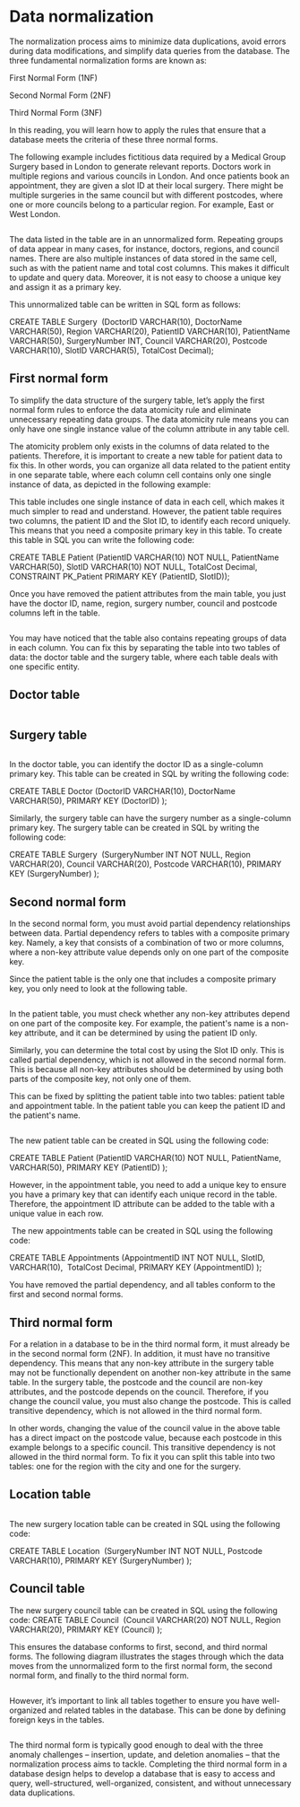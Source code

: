 <h1>Data normalization</h1>
The normalization process aims to minimize data duplications, avoid errors during data modifications, and simplify data queries from the database. The three fundamental normalization forms are known as:

First Normal Form (1NF)   

Second Normal Form (2NF)   

Third Normal Form (3NF)

In this reading, you will learn how to apply the rules that ensure that a database meets the criteria of these three normal forms.

The following example includes fictitious data required by a Medical Group Surgery based in London to generate relevant reports. Doctors work in multiple regions and various councils in London. And once patients book an appointment, they are given a slot ID at their local surgery. There might be multiple surgeries in the same council but with different postcodes, where one or more councils belong to a particular region. For example, East or West London.

<img scr='DN1.png'>

The data listed in the table are in an unnormalized form. Repeating groups of data appear in many cases, for instance, doctors, regions, and council names. There are also multiple instances of data stored in the same cell, such as with the patient name and total cost columns. This makes it difficult to update and query data.  Moreover, it is not easy to choose a unique key and assign it as a primary key.

This unnormalized table can be written in SQL form as follows:

CREATE TABLE Surgery 
    (DoctorID VARCHAR(10), 
    DoctorName VARCHAR(50), 
    Region VARCHAR(20), 
    PatientID VARCHAR(10), 
    PatientName VARCHAR(50), 
    SurgeryNumber INT, Council VARCHAR(20), 
    Postcode VARCHAR(10), 
    SlotID VARCHAR(5), 
    TotalCost Decimal);

<h2>First normal form  </h2>
To simplify the data structure of the surgery table, let’s apply the first normal form rules to enforce the data atomicity rule and eliminate unnecessary repeating data groups. The data atomicity rule means you can only have one single instance value of the column attribute in any table cell.

The atomicity problem only exists in the columns of data related to the patients. Therefore, it is important to create a new table for patient data to fix this. In other words, you can organize all data related to the patient entity in one separate table, where each column cell contains only one single instance of data, as depicted in the following example:
<img scr='DN2.png'>

This table includes one single instance of data in each cell, which makes it much simpler to read and understand. However, the patient table requires two columns, the patient ID and the Slot ID, to identify each record uniquely. This means that you need a composite primary key in this table. To create this table in SQL you can write the following code:

CREATE TABLE Patient
 (PatientID VARCHAR(10) NOT NULL, 
  PatientName VARCHAR(50), 
  SlotID VARCHAR(10) NOT NULL, 
  TotalCost Decimal,  
  CONSTRAINT PK_Patient 
  PRIMARY KEY (PatientID, SlotID));  

Once you have removed the patient attributes from the main table, you just have the doctor ID, name, region, surgery number, council and postcode columns left in the table.

<img scr='DN3.png'>

You may have noticed that the table also contains repeating groups of data in each column. You can fix this by separating the table into two tables of data: the doctor table and the surgery table, where each table deals with one specific entity.   

<h2>Doctor table</h2>

<img scr='DN4.png'>

<h2>Surgery table </h2>

<img scr='DN5.png'>

In the doctor table, you can identify the doctor ID as a single-column primary key. This table can be created in SQL by writing the following code:  

CREATE TABLE Doctor 
  (DoctorID VARCHAR(10), 
  DoctorName VARCHAR(50), PRIMARY KEY (DoctorID)
  );  

Similarly, the surgery table can have the surgery number as a single-column primary key. The surgery table can be created in SQL by writing the following code:

CREATE TABLE Surgery 
 (SurgeryNumber INT NOT NULL, 
 Region VARCHAR(20), Council VARCHAR(20), 
 Postcode VARCHAR(10), PRIMARY KEY (SurgeryNumber)
 );

<h2>Second normal form </h2> 
In the second normal form, you must avoid partial dependency relationships between data. Partial dependency refers to tables with a composite primary key. Namely, a key that consists of a combination of two or more columns, where a non-key attribute value depends only on one part of the composite key. 

Since the patient table is the only one that includes a composite primary key, you only need to look at the following table. 

<img scr='DN6.png'>

In the patient table, you must check whether any non-key attributes depend on one part of the composite key. For example, the patient's name is a non-key attribute, and it can be determined by using the patient ID only. 

Similarly, you can determine the total cost by using the Slot ID only. This is called partial dependency, which is not allowed in the second normal form. This is because all non-key attributes should be determined by using both parts of the composite key, not only one of them.

This can be fixed by splitting the patient table into two tables: patient table and appointment table. In the patient table you can keep the patient ID and the patient's name.

<img scr='DN7.png'>

The new patient table can be created in SQL using the following code:

CREATE TABLE Patient 
 (PatientID VARCHAR(10) NOT NULL, 
 PatientName, VARCHAR(50), PRIMARY KEY (PatientID)
 );

However, in the appointment table, you need to add a unique key to ensure you have a primary key that can identify each unique record in the table. Therefore, the appointment ID attribute can be added to the table with a unique value in each row.

<img scr='DN8.png'>
The new appointments table can be created in SQL using the following code:

CREATE TABLE Appointments 
 (AppointmentID INT NOT NULL, 
  SlotID, VARCHAR(10),  
  TotalCost Decimal, PRIMARY KEY (AppointmentID)
 );

 You have removed the partial dependency, and all tables conform to the first and second normal forms.

<h2>Third normal form</h2>  
For a relation in a database to be in the third normal form, it must already be in the second normal form (2NF). In addition, it must have no transitive dependency. This means that any non-key attribute in the surgery table may not be functionally dependent on another non-key attribute in the same table. In the surgery table, the postcode and the council are non-key attributes, and the postcode depends on the council. Therefore, if you change the council value, you must also change the postcode. This is called transitive dependency, which is not allowed in the third normal form.

<img scr='DN9.png'>

In other words, changing the value of the council value in the above table has a direct impact on the postcode value, because each postcode in this example belongs to a specific council. This transitive dependency is not allowed in the third normal form. To fix it you can split this table into two tables: one for the region with the city and one for the surgery.

<h2>Location table</h2>

<img scr='DN10.png'>

 The new surgery location table can be created in SQL using the following code:

 CREATE TABLE Location 
 (SurgeryNumber INT NOT NULL, 
  Postcode VARCHAR(10), PRIMARY KEY (SurgeryNumber)
 );

<h2>Council table</h2>
The new surgery council table can be created in SQL using the following code:
CREATE TABLE Council 
 (Council VARCHAR(20) NOT NULL, 
  Region VARCHAR(20), PRIMARY KEY (Council)
 );  

This ensures the database conforms to first, second, and third normal forms. The following diagram illustrates the stages through which the data moves from the unnormalized form to the first normal form, the second normal form, and finally to the third normal form.

<img scr='DN11.png'>

However, it’s important to link all tables together to ensure you have well-organized and related tables in the database. This can be done by defining foreign keys in the tables.

<img scr='DN12.png'>

The third normal form is typically good enough to deal with the three anomaly challenges – insertion, update, and deletion anomalies – that the normalization process aims to tackle. Completing the third normal form in a database design helps to develop a database that is easy to access and query, well-structured, well-organized, consistent, and without unnecessary data duplications.
